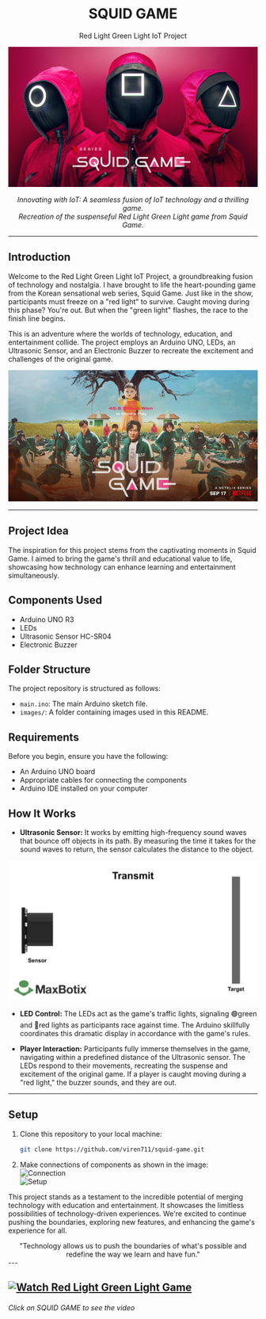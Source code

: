 <h1 align="center">SQUID GAME</h1>
<p align="center">Red Light Green Light IoT Project</p>

![SQUID GAME](images/squid-game.jpg)

<p align="center">
  <em>Innovating with IoT: A seamless fusion of IoT technology and a thrilling game.</em>
  <br>
  <em>Recreation of the suspenseful Red Light Green Light game from Squid Game.</em>
</p>

---

## Introduction

Welcome to the Red Light Green Light IoT Project, a groundbreaking fusion of technology and nostalgia. I have brought to life the heart-pounding game from the Korean sensational web series, Squid Game. Just like in the show, participants must freeze on a "red light" to survive. Caught moving during this phase? You're out. But when the "green light" flashes, the race to the finish line begins.


This is an adventure where the worlds of technology, education, and entertainment collide. The project employs an Arduino UNO, LEDs, an Ultrasonic Sensor, and an Electronic Buzzer to recreate the excitement and challenges of the original game.

![Red Light Green Light](images/red-light-green-light.jpg)

---

## Project Idea

The inspiration for this project stems from the captivating moments in Squid Game. I aimed to bring the game's thrill and educational value to life, showcasing how technology can enhance learning and entertainment simultaneously.

## Components Used

- Arduino UNO R3
- LEDs
- Ultrasonic Sensor HC-SR04
- Electronic Buzzer

## Folder Structure

The project repository is structured as follows:

- `main.ino`: The main Arduino sketch file.
- `images/`: A folder containing images used in this README.

## Requirements

Before you begin, ensure you have the following:

- An Arduino UNO board
- Appropriate cables for connecting the components
- Arduino IDE installed on your computer

## How It Works

- **Ultrasonic Sensor:** It works by emitting high-frequency sound waves that bounce off objects in its path. By measuring the time it takes for the sound waves to return, the sensor calculates the distance to the object.

![Ultrasonic Sensor](images/ultrasonic-sensor.webp)

- **LED Control:** The LEDs act as the game's traffic lights, signaling 🟢green and 🔴red lights as participants race against time. The Arduino skillfully coordinates this dramatic display in accordance with the game's rules.

- **Player Interaction:** Participants fully immerse themselves in the game, navigating within a predefined distance of the Ultrasonic sensor. The LEDs respond to their movements, recreating the suspense and excitement of the original game. If a player is caught moving during a "red light," the buzzer sounds, and they are out.

---

## Setup

1. Clone this repository to your local machine:

   ```bash
   git clone https://github.com/viren711/squid-game.git

2. Make connections of components as shown in the image:
   <br>
   ![Connection](images/connection.jpg)
   <br>
   ![Setup](images/setup.jpg)

This project stands as a testament to the incredible potential of merging technology with education and entertainment. It showcases the limitless possibilities of technology-driven experiences. We're excited to continue pushing the boundaries, exploring new features, and enhancing the game's experience for all.

<div align="center">
  "Technology allows us to push the boundaries of what's possible and redefine the way we learn and have fun."
</div>
---

[![Watch Red Light Green Light Game](images/squid.jpg)](https://www.youtube.com/watch?v=sH4Y450PSVM)
-
<h6 align=left>Click on SQUID GAME to see the video</h6>
